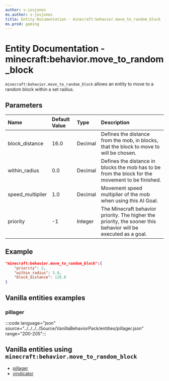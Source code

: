 ```yaml
---
author: v-josjones
ms.author: v-josjones
title: Entity Documentation - minecraft:behavior.move_to_random_block
ms.prod: gaming
---
```


# Entity Documentation - minecraft:behavior.move_to_random_block

`minecraft:behavior.move_to_random_block` allows an entity to move to a random block within a set radius.

## Parameters

|Name |Default Value  |Type  |Description  |
|:----------|:----------|:----------|:----------|
|block_distance| 16.0| Decimal| Defines the distance from the mob, in blocks, that the block to move to will be chosen. |
|within_radius| 0.0| Decimal|Defines the distance in blocks the mob has to be from the block for the movement to be finished. |
| speed_multiplier| 1.0| Decimal| Movement speed multiplier of the mob when using this AI Goal. |
|priority| -1| Integer| The Minecraft behavior priority. The higher the priority, the sooner this behavior will be executed as a goal. |



## Example

```json
"minecraft:behavior.move_to_random_block":{
    "priority": 2,
    "within_radius": 5.0,
    "block_distance": 128.0
}
```

## Vanilla entities examples

### pillager

:::code language="json" source="../../../../Source/VanillaBehaviorPack/entities/pillager.json" range="200-205":::

## Vanilla entities using `minecraft:behavior.move_to_random_block`

- [pillager](../../../../Source/VanillaBehaviorPack_Snippets/entities/pillager.md)
- [vindicator](../../../../Source/VanillaBehaviorPack_Snippets/entities/vindicator.md)
